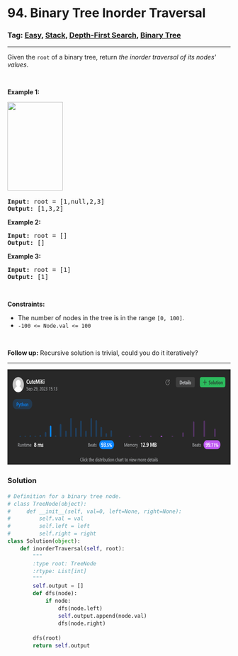 # 94. Binary Tree Inorder Traversal
### Tag: [Easy](https://github.com/TheOnlyMiki/LeetCode-For-Fun/tree/main#easy-level), [Stack](https://github.com/TheOnlyMiki/LeetCode-For-Fun/tree/main#stack), [Depth-First Search](https://github.com/TheOnlyMiki/LeetCode-For-Fun/tree/main#depth-first-search), [Binary Tree](https://github.com/TheOnlyMiki/LeetCode-For-Fun/tree/main#binary-tree)
---
<div class="px-5 pt-4"><div class="flex"></div><div class="xFUwe" data-track-load="description_content"><p>Given the <code>root</code> of a binary tree, return <em>the inorder traversal of its nodes' values</em>.</p>

<p>&nbsp;</p>
<p><strong class="example">Example 1:</strong></p>
<img alt="" src="https://assets.leetcode.com/uploads/2020/09/15/inorder_1.jpg" style="width: 125px; height: 200px;">
<pre><strong>Input:</strong> root = [1,null,2,3]
<strong>Output:</strong> [1,3,2]
</pre>

<p><strong class="example">Example 2:</strong></p>

<pre><strong>Input:</strong> root = []
<strong>Output:</strong> []
</pre>

<p><strong class="example">Example 3:</strong></p>

<pre><strong>Input:</strong> root = [1]
<strong>Output:</strong> [1]
</pre>

<p>&nbsp;</p>
<p><strong>Constraints:</strong></p>

<ul>
	<li>The number of nodes in the tree is in the range <code>[0, 100]</code>.</li>
	<li><code>-100 &lt;= Node.val &lt;= 100</code></li>
</ul>

<p>&nbsp;</p>
<strong>Follow up:</strong> Recursive solution is trivial, could you do it iteratively?</div></div>

---
<img src="Submit.png" width="700" height="215" />

### Solution

```python
# Definition for a binary tree node.
# class TreeNode(object):
#     def __init__(self, val=0, left=None, right=None):
#         self.val = val
#         self.left = left
#         self.right = right
class Solution(object):
    def inorderTraversal(self, root):
        """
        :type root: TreeNode
        :rtype: List[int]
        """
        self.output = []
        def dfs(node):
            if node:
                dfs(node.left)
                self.output.append(node.val)
                dfs(node.right)
        
        dfs(root)
        return self.output
```
